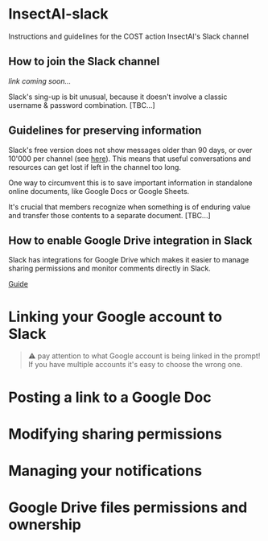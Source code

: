 # InsectAI-slack
Instructions and guidelines for the COST action InsectAI's Slack channel

## How to join the Slack channel
*link coming soon...*

Slack's sing-up is bit unusual, because it doesn't involve a classic username & password combination. 
[TBC...]

## Guidelines for preserving information
Slack's free version does not show messages older than 90 days, or over 10'000 per channel (see [here](https://slack.com/pricing/free)). 
This means that useful conversations and resources can get lost if left in the channel too long. 

One way to circumvent this is to save important information in standalone online documents, like Google Docs or Google Sheets.

It's crucial that members recognize when something is of enduring value and transfer those contents to a separate document. [TBC...] 

## How to enable Google Drive integration in Slack
Slack has integrations for Google Drive which makes it easier to manage sharing permissions and monitor comments directly in Slack. 

[Guide](https://slack.com/help/articles/205875058-Google-Drive-for-Slack)

# Linking your Google account to Slack

> ⚠️ pay attention to what Google account is being linked in the prompt! If you have multiple accounts it's easy to choose the wrong one.

# Posting a link to a Google Doc

# Modifying sharing permissions 

# Managing your notifications

# Google Drive files permissions and ownership
